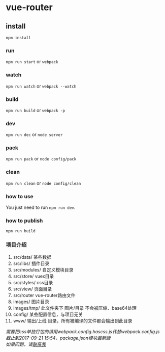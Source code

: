 # vue-router

## install 	
`npm install` 	

### run 	
`npm run start` or `webpack`	
### watch 	
`npm run watch` or `webpack --watch`	
### build 	
`npm run build` or `webpack -p` 	
### dev 
`npm run dec` or `node server` 	
### pack    
`npm run pack` or `node config/pack`    
### clean   
`npm run clean` or `node config/clean`  

### how to use 	
You just need to run `npm run dev`. 	

### how to publish 	
`npm run build` 	



### 项目介绍    
1. src/data/ 某些数据   
1. src/libs/ 插件目录   
1. src/modules/ 自定义模块目录 
1. src/store/ vuex目录   
1. src/styles/ css目录    
1. src/view/ 页面目录   
1. src/router vue-router路由文件    
1. images/ 图片目录 
1. images/tmp/ 此文件夹下 图片/目录 不会被压缩、base64处理     
1. config/ 某些配置信息，与项目无关 
1. www/ 输出/上线 目录，所有被编译的文件都会输出到此目录   

*需要把css单独打包的请用webpack.config.hascss.js代替webpack.config.js*   
*截止到2017-09-21 15:54，package.json模块最新版*   
*如果问题，请[联系我](mailto:hezhe@ihangmei.com)*    


